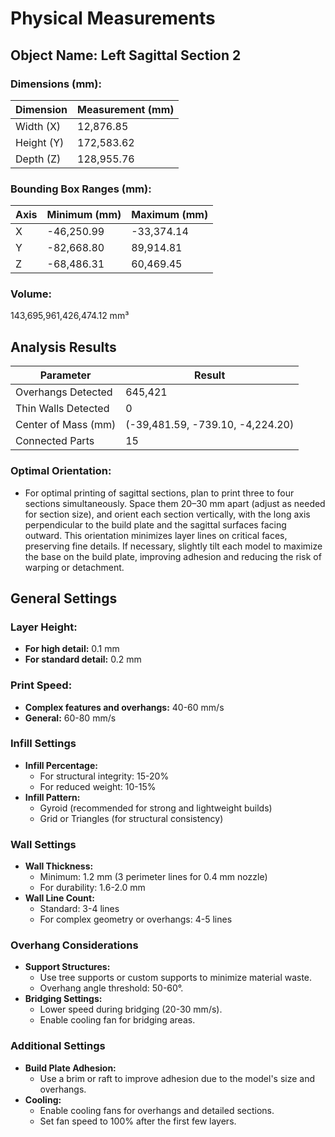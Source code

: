 # Physical Measurements

## Object Name: Left Sagittal Section 2

### Dimensions (mm):
| Dimension  | Measurement (mm) |
|------------|------------------|
| Width (X)  | 12,876.85        |
| Height (Y) | 172,583.62       |
| Depth (Z)  | 128,955.76       |

### Bounding Box Ranges (mm):
| Axis | Minimum (mm) | Maximum (mm) |
|------|--------------|--------------|
| X    | -46,250.99   | -33,374.14   |
| Y    | -82,668.80   | 89,914.81    |
| Z    | -68,486.31   | 60,469.45    |

### Volume:
143,695,961,426,474.12 mm³

## Analysis Results

| Parameter           | Result                           |
|---------------------|----------------------------------|
| Overhangs Detected  | 645,421                          |
| Thin Walls Detected | 0                                |
| Center of Mass (mm) | (-39,481.59, -739.10, -4,224.20) |
| Connected Parts     | 15                               |

### Optimal Orientation:
- For optimal printing of sagittal sections, plan to print three to four sections simultaneously. Space them 20–30 mm apart (adjust as needed for section size), and orient each section vertically, with the long axis perpendicular to the build plate and the sagittal surfaces facing outward. This orientation minimizes layer lines on critical faces, preserving fine details. If necessary, slightly tilt each model to maximize the base on the build plate, improving adhesion and reducing the risk of warping or detachment.

## General Settings

### Layer Height:
- **For high detail:** 0.1 mm
- **For standard detail:** 0.2 mm

### Print Speed:
- **Complex features and overhangs:** 40-60 mm/s
- **General:** 60-80 mm/s

### Infill Settings
- **Infill Percentage:**
  - For structural integrity: 15-20%
  - For reduced weight: 10-15%
- **Infill Pattern:**
  - Gyroid (recommended for strong and lightweight builds)
  - Grid or Triangles (for structural consistency)

### Wall Settings
- **Wall Thickness:**
  - Minimum: 1.2 mm (3 perimeter lines for 0.4 mm nozzle)
  - For durability: 1.6-2.0 mm
- **Wall Line Count:**  
  - Standard: 3-4 lines  
  - For complex geometry or overhangs: 4-5 lines  

### Overhang Considerations
- **Support Structures:**  
  - Use tree supports or custom supports to minimize material waste.  
  - Overhang angle threshold: 50-60°.
- **Bridging Settings:**  
  - Lower speed during bridging (20-30 mm/s).  
  - Enable cooling fan for bridging areas.

### Additional Settings
- **Build Plate Adhesion:**  
  - Use a brim or raft to improve adhesion due to the model's size and overhangs.
- **Cooling:**  
  - Enable cooling fans for overhangs and detailed sections.  
  - Set fan speed to 100% after the first few layers.
